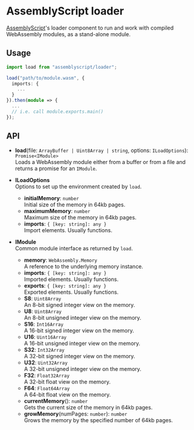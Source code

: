 AssemblyScript loader
=====================

[AssemblyScript](https://github.com/dcodeIO/AssemblyScript)'s loader component to run and work with compiled WebAssembly modules, as a stand-alone module.

Usage
-----

```ts
import load from "assemblyscript/loader";

load("path/to/module.wasm", {
  imports: {
    ...
  }
}).then(module => {
  ...
  // i.e. call module.exports.main()
});
```

API
---

* **load**(file: `ArrayBuffer | Uint8Array | string`, options: `ILoadOptions`): `Promise<IModule>`<br />
  Loads a WebAssembly module either from a buffer or from a file and returns a promise for an `IModule`.

* **ILoadOptions**<br />
  Options to set up the environment created by `load`.

  * **initialMemory**: `number`<br />
    Initial size of the memory in 64kb pages.
  * **maximumMemory**: `number`<br />
    Maximum size of the memory in 64kb pages.
  * **imports**: `{ [key: string]: any }`<br />
    Import elements. Usually functions.

* **IModule**<br />
  Common module interface as returned by `load`.

  * **memory**: `WebAssembly.Memory`<br />
    A reference to the underlying memory instance.
  * **imports**: `{ [key: string]: any }`<br />
    Imported elements. Usually functions.
  * **exports**: `{ [key: string]: any }`<br />
    Exported elements. Usually functions.
  * **S8**: `Uint8Array`<br />
    An 8-bit signed integer view on the memory.
  * **U8**: `Uint8Array`<br />
    An 8-bit unsigned integer view on the memory.
  * **S16**: `Int16Array`<br />
    A 16-bit signed integer view on the memory.
  * **U16**: `Uint16Array`<br />
    A 16-bit unsigned integer view on the memory.
  * **S32**: `Int32Array`<br />
    A 32-bit signed integer view on the memory.
  * **U32**: `Uint32Array`<br />
    A 32-bit unsigned integer view on the memory.
  * **F32**: `Float32Array`<br />
    A 32-bit float view on the memory.
  * **F64**: `Float64Array`<br />
    A 64-bit float view on the memory.
  * **currentMemory**(): `number`<br />
    Gets the current size of the memory in 64kb pages.
  * **growMemory**(numPages: `number`): `number`<br />
    Grows the memory by the specified number of 64kb pages.
